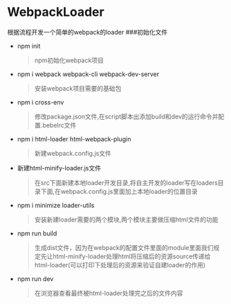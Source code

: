 # WebpackLoader
根据流程开发一个简单的webpack的loader
###初始化文件
* npm init
  > npm初始化webpack项目
* npm i webpack webpack-cli webpack-dev-server
  > 安装webpack项目需要的基础包
* npm i cross-env
  > 修改package.json文件,在script脚本出添加build和dev的运行命令并配置.bebelrc文件
* npm i html-loader html-webpack-plugin
  > 新建webpack.config.js文件
* 新建html-minify-loader.js文件
  > 在src下面新建本地loader开发目录,将自主开发的loader写在loaders目录下面,在webpack.config.js里面加上本地loader的位置目录
* npm i minimize loader-utils
  > 安装新建loader需要的两个模块,两个模块主要做压缩html文件的功能
* npm run build
  > 生成dist文件，因为在webpack的配置文件里面的module里面我们规定先让html-minify-loader处理html将压缩后的资源source传递给html-loader(可以打印下处理后的资源来验证自建loader的作用)
* npm run dev
    > 在浏览器查看最终被html-loader处理完之后的文件内容

